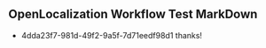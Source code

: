## OpenLocalization Workflow Test MarkDown
* 4dda23f7-981d-49f2-9a5f-7d71eedf98d1 
thanks!<!--HONumber=Mar16_HO2-->
